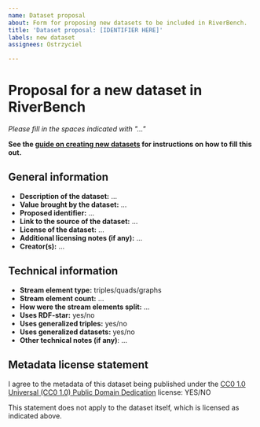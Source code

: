 ```yaml
---
name: Dataset proposal
about: Form for proposing new datasets to be included in RiverBench.
title: 'Dataset proposal: [IDENTIFIER HERE]'
labels: new dataset
assignees: Ostrzyciel

---
```


# Proposal for a new dataset in RiverBench

*Please fill in the spaces indicated with "..."*

**See the [guide on creating new datasets](https://w3id.org/riverbench/documentation/creating-new-dataset) for instructions on how to fill this out.**

## General information

- **Description of the dataset:** ...
- **Value brought by the dataset:** ...
- **Proposed identifier:** ...
- **Link to the source of the dataset:** ...
- **License of the dataset:** ...
- **Additional licensing notes (if any):** ...
- **Creator(s):** ...

## Technical information

- **Stream element type:** triples/quads/graphs
- **Stream element count:** ...
- **How were the stream elements split:** ...
- **Uses RDF-star:** yes/no
- **Uses generalized triples:** yes/no
- **Uses generalized datasets:** yes/no
- **Other technical notes (if any)**: ...

## Metadata license statement

I agree to the metadata of this dataset being published under the [CC0 1.0 Universal (CC0 1.0) Public Domain Dedication](https://creativecommons.org/publicdomain/zero/1.0/) license: YES/NO

This statement does not apply to the dataset itself, which is licensed as indicated above.
